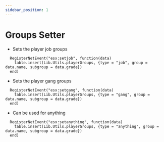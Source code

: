 ```yaml
---
sidebar_position: 1
---
```


# Groups Setter

- Sets the player job groups
```
  RegisterNetEvent("esx:setjob", function(data)
    table.insert(Lib.Utils.playerGroups, {type = "job", group = data.name, subgroup = data.grade})
  end)
```

- Sets the player gang groups
```
  RegisterNetEvent("esx:setgang", function(data)
    table.insert(Lib.Utils.playerGroups, {type = "gang", group = data.name, subgroup = data.grade})
  end)
```

- Can be used for anything
```
  RegisterNetEvent("esx:setanything", function(data)
    table.insert(Lib.Utils.playerGroups, {type = "anything", group = data.name, subgroup = data.grade})
  end)
```